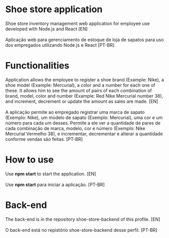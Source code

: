 # Shoe store application
 Shoe store inventory management web application for employee use developed with Node.js and React [EN]<br><br>
 Aplicação web para gerenciamento de estoque de loja de sapatos para uso dos empregados utilizando Node.js e React [PT-BR]

# Functionalities
Application allows the employee to register a shoe brand (Example: Nike), a shoe model (Example: Mercurial), a color and a number for each one of these. It allows him to see the amount of pairs of each combination of brand, model, color and number (Example: Red Nike Mercurial number 38), and increment, decrement or update the amount as sales are made. [EN] <br><br>
A aplicação permite ao empregado registrar uma marca de sapato (Exemplo: Nike), um modelo de sapato (Exemplo: Mercurial), uma cor e um número para cada um desses. Permite a ele ver a quantidade de pares de cada combinação de marca, modelo, cor e número (Exemplo: Nike Mercurial Vermelho 38), e incrementar, decrementar e alterar a quantidade conforme vendas são feitas. [PT-BR]

# How to use
Use <b>npm start</b> to start the application. [EN] <br><br>
Use <b>npm start</b> para iniciar a aplicação. [PT-BR]

# Back-end
The back-end is in the repository shoe-store-backend of this profile. [EN] <br><br>
O back-end está no repistório shoe-store-backend desse perfil. [PT-BR]
